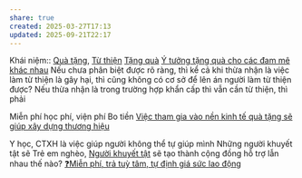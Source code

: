 ```yaml
---
share: true
created: 2025-03-27T17:13
updated: 2025-09-21T22:17
---
```

Khái niệm:: [Quà tặng](../../../%CE%9E%20Kh%C3%A1i%20ni%E1%BB%87m/Qu%C3%A0%20t%E1%BA%B7ng.md), [Từ thiện](../../../%CE%9E%20Kh%C3%A1i%20ni%E1%BB%87m/T%E1%BB%AB%20thi%E1%BB%87n.md)
[Tặng quà](../../../../%F0%9F%93%9CT%C3%A0i%20nguy%C3%AAn/M%E1%BB%9F%20r%E1%BB%99ng%20m%E1%BB%91i%20quan%20h%E1%BB%87/T%E1%BA%B7ng%20qu%C3%A0.md) [Ý tưởng tặng quà cho các đam mê khác nhau](../../../../%F0%9F%93%9CT%C3%A0i%20nguy%C3%AAn/Qu%C3%A0%20t%E1%BA%B7ng/%C3%9D%20t%C6%B0%E1%BB%9Fng%20t%E1%BA%B7ng%20qu%C3%A0%20cho%20c%C3%A1c%20%C4%91am%20m%C3%AA%20kh%C3%A1c%20nhau.md)
Nếu chưa phân biệt được rõ ràng, thì kể cả khi thừa nhận là việc làm từ thiện là gây hại, thì cũng không có cơ sở để lên án người làm từ thiện được? 
Nếu thừa nhận là trong trường hợp khẩn cấp thì vẫn cần từ thiện, thì phải 

Miễn phí học phí, viện phí
Bo tiền 
[Việc tham gia vào nền kinh tế quà tặng sẽ giúp xây dựng thương hiệu](../../C%C3%A1c%20n%E1%BB%81n%20kinh%20t%E1%BA%BF%20thay%20th%E1%BA%BF/N%E1%BB%81n%20kinh%20t%E1%BA%BF%20kh%C3%B4ng%20d%C3%B9ng%20ti%E1%BB%81n/Vi%E1%BB%87c%20tham%20gia%20v%C3%A0o%20n%E1%BB%81n%20kinh%20t%E1%BA%BF%20qu%C3%A0%20t%E1%BA%B7ng%20s%E1%BA%BD%20gi%C3%BAp%20x%C3%A2y%20d%E1%BB%B1ng%20th%C6%B0%C6%A1ng%20hi%E1%BB%87u.md)

Y học, CTXH là việc giúp người không thể tự giúp mình
Những người khuyết tật sẽ 
Trẻ em nghèo, [Người khuyết tật](../../../%CE%9E%20Kh%C3%A1i%20ni%E1%BB%87m/Ng%C6%B0%E1%BB%9Di%20khuy%E1%BA%BFt%20t%E1%BA%ADt.md) sẽ tạo thành cộng đồng hỗ trợ lẫn nhau thế nào?
[❓Miễn phí, trả tuỳ tâm, tự định giá sức lao động](../../../N%E1%BB%81n%20kinh%20t%E1%BA%BF%20h%C3%A0ng%20ho%C3%A1/Gi%C3%A1%20tr%E1%BB%8B,%20gi%C3%A1%20c%E1%BA%A3/%E2%9D%93Mi%E1%BB%85n%20ph%C3%AD,%20tr%E1%BA%A3%20tu%E1%BB%B3%20t%C3%A2m,%20t%E1%BB%B1%20%C4%91%E1%BB%8Bnh%20gi%C3%A1%20s%E1%BB%A9c%20lao%20%C4%91%E1%BB%99ng.md)